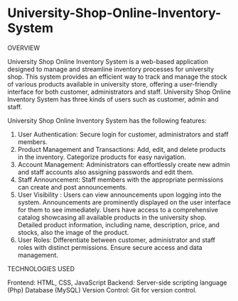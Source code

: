 # University-Shop-Online-Inventory-System
OVERVIEW

University Shop Online Inventory System is a web-based application designed to manage and streamline inventory processes for university shop. This system provides an efficient way to track and manage the stock of various products available in university store, offering a user-friendly interface for both customer, administrators and staff.
University Shop Online Inventory System has three kinds of users such as customer, admin and staff. 

University Shop Online Inventory System has the following features:

1. User Authentication: Secure login for customer, administrators and staff members.
2. Product Management and Transactions: Add, edit, and delete products in the inventory. Categorize products for easy navigation.
3. Account Management: Administrators can effortlessly create new admin and staff accounts also assigning passwords and edit them.
4. Staff Announcement: Staff members with the appropriate permissions can create and post announcements.
5. User Visibility : Users can view announcements upon logging into the system. Announcements are prominently displayed on the user interface for them to see immediately. Users have access to a comprehensive catalog showcasing all available products in the university shop. Detailed product information, including name, description, price, and stocks, also the image of the product.
6. User Roles: Differentiate between customer, administrator and staff roles with distinct permissions. Ensure secure access and data management.

TECHNOLOGIES USED

Frontend: HTML, CSS, JavaScript
Backend: Server-side scripting language (Php)
         Database (MySQL)
Version Control: Git for version control.
